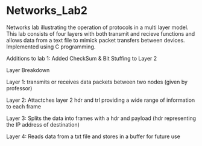 # Networks_Lab2
Networks lab illustrating the operation of protocols in a multi layer model. This lab consists of four layers with both transmit and recieve functions and allows data from a text file to mimick packet transfers between devices. Implemented using C programming. 

Additions to lab 1: 
  Added CheckSum & Bit Stuffing to Layer 2 
  
  Layer Breakdown
  
  Layer 1: transmits or receives data packets between two nodes (given by professor)
  
  Layer 2: Attactches layer 2 hdr and trl providing a wide range of information to each frame
  
  Layer 3: Splits the data into frames with a hdr and payload (hdr representing the IP address of destination)
  
  Layer 4: Reads data from a txt file and stores in a buffer for future use

